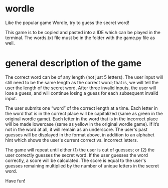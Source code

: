 # wordle
Like the popular game Wordle, try to guess the secret word!

This game is to be copied and pasted into a IDE which can be played in the terminal. The words.txt file must be in the folder with the game.py file as well.

# general description of the game
The correct word can be of any length (not just 5 letters).
The user input will still need to be the same length as the correct word; that is, we will tell the user the length of the secret word.
After three invalid inputs, the user will lose a guess, and will continue losing a guess for each subsequent invalid input.

The user submits one “word” of the correct length at a time.
Each letter in the word that is in the correct place will be capitalized (same as green in the original wordle game). Each letter in the word that is in the incorrect place will be made lowercase (same as yellow in the original wordle game). If it’s not in the word at all, it will remain as an underscore.
The user's past guesses will be displayed in the format above, in addition to an alphabet hint which shows the user's current correct vs. incorrect letters.

The game will repeat until either (1) the user is out of guesses; or (2) the user correctly guesses the secret word.
If the user guesses the word correctly, a score will be calculated. The score is equal to the user's guesses remaining multiplied by the number of unique letters in the secret word.

Have fun!
